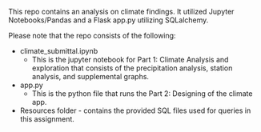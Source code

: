 This repo contains an analysis on climate findings. It utilized Jupyter Notebooks/Pandas and a Flask app.py utilizing SQLalchemy.

Please note that the repo consists of the following:

+ climate_submittal.ipynb
    + This is the jupyter notebook for Part 1: Climate Analysis and exploration that consists of the precipitation analysis, station analysis, and supplemental graphs.
+ app.py
    + This is the python file that runs the Part 2: Designing of the climate app.
+ Resources folder - contains the provided SQL files used for queries in this assignment.
